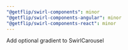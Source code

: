 ```yaml
---
"@getflip/swirl-components": minor
"@getflip/swirl-components-angular": minor
"@getflip/swirl-components-react": minor
---
```


Add optional gradient to SwirlCarousel
